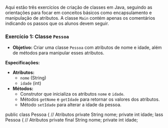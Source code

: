 Aqui estão três exercícios de criação de classes em Java, seguindo as orientações para focar em conceitos básicos como encapsulamento e manipulação de atributos. A classe `Main` contém apenas os comentários indicando os passos que os alunos devem seguir.

### Exercício 1: Classe `Pessoa`

- **Objetivo:** Criar uma classe `Pessoa` com atributos de nome e idade, além de métodos para manipular esses atributos.

**Especificações:**

- **Atributos:**
  - `nome` (String)
  - `idade` (int)
- **Métodos:**
  - Construtor que inicializa os atributos `nome` e `idade`.
  - Métodos `getNome` e `getIdade` para retornar os valores dos atributos.
  - Método `setIdade` para alterar a idade da pessoa.

public class Pessoa {
// Atributos
private String nome;
private int idade;
lass Pessoa {
// Atributos
private final String nome;
private int idade;

    
